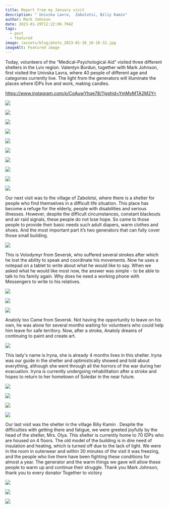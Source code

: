 ```yaml
---
title: Report from my January visit
description: " Univska Lavra,  Zabolotsi, Biliy Kamin"
author: Mark Johnson
date: 2023-01-29T12:22:09.794Z
tags:
  - post
  - featured
image: /assets/blog/photo_2023-01-28_18-16-32.jpg
imageAlt: Featured image
---
```

Today, volunteers of the “Medical-Psychological Aid” visited three different shelters in the Lviv region. Valentyn Bordun, together with Mark Johnson, first visited the Univska Lavra, where 40 people of different age and categories currently live. The light from the generators will illuminate the places where IDPs live and work, making candles.

https://www.instagram.com/p/CoAuwYhqe78/?igshid=YmMyMTA2M2Y=

![](/assets/blog/photo_2023-01-28_18-01-21.jpg)

![](/assets/blog/photo_2023-01-28_15-34-10.jpg)

![](/assets/blog/photo_2023-01-28_18-01-24.jpg)

![](/assets/blog/photo_2023-01-28_18-01-25.jpg)

![](/assets/blog/photo_2023-01-28_18-01-27.jpg)

![](/assets/blog/photo_2023-01-28_18-01-31.jpg)

![](/assets/blog/photo_2023-01-28_18-01-32.jpg)

![](/assets/blog/photo_2023-01-28_18-01-34.jpg)

![](/assets/blog/photo_2023-01-28_18-01-37.jpg)

![](/assets/blog/photo_2023-01-28_15-29-27.jpg)

Our next visit was to the village of Zabolotsi, where there is a shelter for people who find themselves in a difficult life situation. This place has become a refuge for the elderly, people with disabilities and serious illnesses. However, despite the difficult circumstances, constant blackouts and air raid signals, these people do not lose hope. So came to those people to provide their basic needs such adult diapers, warm clothes and shoes. And the most important part it’s two generators that can fully cover those small building.

![](/assets/blog/photo_2023-01-28_18-08-02.jpg)

This is Volodymyr from Seversk, who suffered several strokes after which he lost the ability to speak and coordinate his movements. Now he uses a notepad on a tablet to write about what he would like to say. When we asked what he would like most now, the answer was simple - to be able to talk to his family again. Why does he need a working phone with Messengers to write to his relatives.

![](/assets/blog/photo_2023-01-28_16-54-05.jpg)

![](/assets/blog/photo_2023-01-28_18-14-03.jpg)

![](/assets/blog/photo_2023-01-28_18-14-05.jpg)

Anatoly too
Came from Seversk. Not having the opportunity to leave on his own, he was alone for several months waiting for volunteers who could help him leave for safe territory. Now, after a stroke, Anatoly dreams of continuing to paint and create art.

![](/assets/blog/photo_2023-01-28_18-16-32.jpg)

This lady's name is Iryna, she is already 4 months lives in this shelter. Iryna was our guide in the shelter and optimistically showed and told about everything, although she went through all the horrors of the war during her evacuation. Iryna is currently undergoing rehabilitation after a stroke and hopes to return to her hometown of Soledar in the near future.

![](/assets/blog/photo_2023-01-28_18-37-45.jpg)

![](/assets/blog/photo_2023-01-28_18-37-49.jpg)

![](/assets/blog/photo_2023-01-28_19-30-21.jpg)

![](/assets/blog/photo_2023-01-28_19-31-58.jpg)

Our last visit was the shelter in the village Biliy Kamin . Despite the difficulties with getting there and fatigue, we were greeted joyfully by the head of the shelter, Mrs. Olya. This shelter is currently home to 70 IDPs who are housed on 4 floors. The old model of the building is in dire need of insulation and heating, which is turned off due to the lack of light. We were in the room in outerwear and within 30 minutes of the visit it was freezing, and the people who live there have been fighting these conditions for almost a year. The generator and the warm things we gave will allow these people to warm up and continue their struggle.
Thank you Mark Johnson, thank you to every donator
Together to victory

![](/assets/blog/photo_2023-01-29_09-08-48.jpg)

![](/assets/blog/photo_2023-01-29_09-08-56.jpg)

![](/assets/blog/photo_2023-01-29_09-09-01.jpg)
